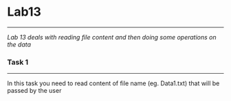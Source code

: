 # Lab13
---

*Lab 13 deals with reading file content and then doing some operations on the data*

### Task 1
---
In this task you need to read content of file name (eg. Data1.txt)  that will be passed by the user
